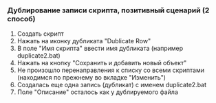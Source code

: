 ### Дублирование записи скрипта, позитивный сценарий (2 способ)

1. Создать скрипт
1. Нажать на иконку дубликата "Dublicate Row"
1. В поле "Имя скрипта" ввести имя дубликата (например duplicate2.bat)
1. Нажать на кнопку "Сохранить и добавить новый объект"
1. Не произошло перенаправления к списку со всеми скриптами (находимся по прежнему во вкладке "Изменить")
1. Создалась еще одна запись (дубликат) с именем duplicate2.bat
1. Поле "Описание" осталось как у дублируемого файла

